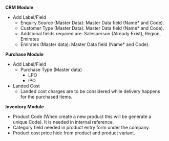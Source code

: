 **CRM Module**
* Add Label/Field
  * Enquiry Source (Master Data): Master Data field (Name* and Code). 
  * Customer Type (Master Data): Master Data field (Name* and Code). 
  * Additional fields required are: Salesperson (Already Exist), Region, Emirates 
  * Emirates (Master data): Master Data field (Name* and Code).

**Purchase Module**
* Add Label/Field 
  * Purchase Type (Master data)
    * LPO
    * IPO 
* Landed Cost
  * Landed cost charges are to be considered while delivery happens for the purchased items.

**Inventory Module**
* Product Code (When create a new product this will be generate a unique Code). It is needed in internal reference. 
* Category field needed in product entry form under the company.
* Product cost price hide from product and product variant.